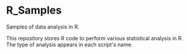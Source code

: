 # R_Samples
Samples of data analysis in R. 

This repository stores R code to perform various statistical analysis in R. The type of analysis appears in each script's name. 



